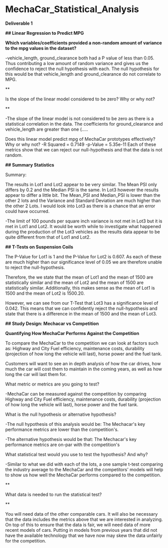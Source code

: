 # MechaCar_Statistical_Analysis

**<p>Deliverable 1<p>**
**<p>## Linear Regression to Predict MPG<p>**
**<p>Which variables/coefficients provided a non-random amount of variance to the mpg values in the dataset?<p>**
<p>-vehicle_length, ground_clearance both had a P value of less than 0.05. Thus contributing a low amount of random variance and gives us the confidence to reject the null hypothesis with each. The null hypothesis for this would be that vehicle_length and ground_clearance do not correlate to MPG.<p>
**<p>Is the slope of the linear model considered to be zero? Why or why not?<p>**
<p>-The slope of the linear model is not considered to be zero as there is a statistical correlation in the data. The coefficients for ground_clearance and vehicle_length are greater than one (.....<p>
  
  
    
Does this linear model predict mpg of MechaCar prototypes effectively? Why or why not?
-R Squared = 0.7149
-p-Value = 5.35e-11
Each of these metrics show that we can reject our null-hypothesis and that the data is not random.

**<p>## Summary Statistics<p>**
<p>Summary:<p>
<p>The results in Lot1 and Lot2 appear to be very similar. The Mean PSI only differs by 0.2 and the Median PSI is the same. In Lot3 however the results appear to differ a little bit. The Mean_PSI and Median_PSI is lower than the other 2 lots and the Variance and Standard Deviation are much higher than the other 2 Lots. I would look into Lot3 as there is a chance that an error could have occurred.<p>
<p>-The limit of 100 pounds per square inch variance is not met in Lot3 but it is met in Lot1 and Lot2. It would be worth while to investigate what happened during the production of the Lot3 vehicles as the results data appear to be quite different from that of Lot1 and Lot2.<p>

**<p>## T-Tests on Suspension Coils<p>**
<p>The P-Value for Lot1 is 1 and the P-Value for Lot2 is 0.607. As each of these are much higher than our significance level of 0.05 we are therefore unable to reject the null-hypothesis.<p>
<p>Therefore, the we state that the mean of Lot1 and the mean of 1500 are statistically similar and the mean of Lot2 and the mean of 1500 are statistically similar.
Additionally, this makes sense as the mean of Lot1 is 1500 and the mean of Lot2 is 1500.20.<p>

<p>However, we can see from our T-Test that Lot3 has a significance level of 0.042. This means that we can confidently reject the null-hypothesis and state that there is a difference in the mean of 1500 and the mean of Lot3.<p>


**<p>## Study Design: Mechacar vs Competition<p>**
**<p>Quantifying How MechaCar Performs Against the Competition<p>**
<p>To compare the MechaCar to the competition we can look at factors such as: Highway and City Fuel efficiency, maintenance costs, durability (projection of how long the vehicle will last), horse power and the fuel tank.<p>
<p>Customers will want to see an in depth analysis of how the car drives, how much the car will cost them to maintain in the coming years, as well as how long the car will last them for.<p>

<p>What metric or metrics are you going to test?<p>
<p>-MechaCar can be measured against the competition by comparing Highway and City Fuel efficiency, maintenance costs, durability (projection of how long the vehicle will last), horse power and the fuel tank.<p>

<p>What is the null hypothesis or alternative hypothesis?<p>
<p>-The null hypothesis of this analysis would be: The Mechacar's key performance metrics are lower than the competition's.<p>
<p>-The alternative hypothesis would be that: The Mechacar's key performance metrics are on-par with the competition's<p>
<p>What statistical test would you use to test the hypothesis? And why?<p>
<p>-Similar to what we did with each of the lots, a one sample t-test comparing the industry average to the MechaCar and the competitors' models will help to show us how well the MechaCar performs compared to the competition.<p>
**<p>What data is needed to run the statistical test?<p>**
<p>You will need data of the other comparable cars. It will also be necessary that the data includes the metrics above that we are interested in analyzing. On top of this to ensure that the data is fair, we will need data of more recent models of cars. Putting in models from previous years that did not have the available technology that we have now may skew the data unfairly for the competition.<p>
